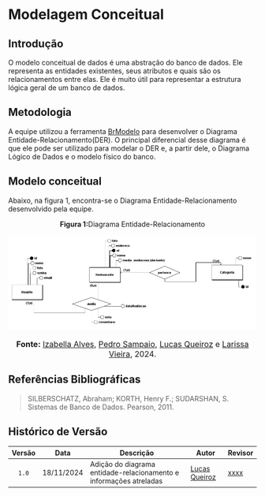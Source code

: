 # Modelagem Conceitual

## Introdução

O modelo conceitual de dados é uma abstração do banco de dados. Ele representa as entidades existentes, seus atributos e quais são os relacionamentos entre elas. Ele é muito útil para representar a estrutura lógica geral de um banco de dados.

## Metodologia

A equipe utilizou a ferramenta [BrModelo](http://www.sis4.com/brModelo/) para desenvolver o Diagrama Entidade-Relacionamento(DER). O principal diferencial desse diagrama é que ele pode ser utilizado para modelar o DER e, a partir dele, o Diagrama Lógico de Dados e o modelo físico do banco.

## Modelo conceitual 

Abaixo, na figura 1, encontra-se o Diagrama Entidade-Relacionamento desenvolvido pela equipe.
<center>
<p style="text-align: center"><b>Figura 1:</b>Diagrama Entidade-Relacionamento</p>
<div align="center">
  <img src="https://raw.githubusercontent.com/UnBArqDsw2024-2/2024.2_G10_Recomendacao_Entrega_02/refs/heads/main/docs/imagens/modelo-conceitual.png" alt="Diagrama Entidade-Relacionamento" >
</div>
<font size="3"><p style="text-align: center"><b>Fonte:</b> <a href="https://github.com/izabellaalves">Izabella Alves</a>, <a href="https://github.com/PedroSampaioDias">Pedro Sampaio</a>, <a href="https://github.com/lucasqueiroz23">Lucas Queiroz</a> e <a href="https://github.com/VieiraLaris">Larissa Vieira</a>, 2024.</p></font>
</center>

## Referências Bibliográficas

>
> SILBERSCHATZ, Abraham; KORTH, Henry F.; SUDARSHAN, S. Sistemas de Banco de Dados. Pearson, 2011.
>

## Histórico de Versão

| Versão | Data | Descrição | Autor | Revisor |
| :----: | ---- | --------- | ----- | ------- |
| `1.0`  |18/11/2024| Adição do diagrama entidade-relacionamento e informações atreladas  | [Lucas Queiroz](https://github.com/lucasqueiroz23) |[xxxx](xxxx)  |
